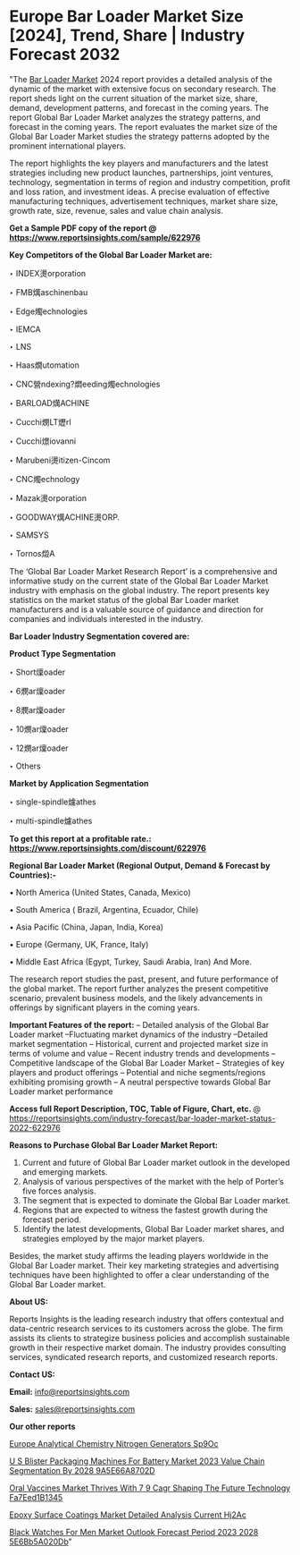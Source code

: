 # Europe Bar Loader Market Size [2024], Trend, Share | Industry Forecast 2032

"The <a href=https://www.reportsinsights.com/sample/622976>Bar Loader Market</a> 2024 report provides a detailed analysis of the dynamic of the market with extensive focus on secondary research. The report sheds light on the current situation of the market size, share, demand, development patterns, and forecast in the coming years. The report Global Bar Loader Market analyzes the strategy patterns, and forecast in the coming years. The report evaluates the market size of the Global Bar Loader Market studies the strategy patterns adopted by the prominent international players.

The report highlights the key players and manufacturers and the latest strategies including new product launches, partnerships, joint ventures, technology, segmentation in terms of region and industry competition, profit and loss ration, and investment ideas. A precise evaluation of effective manufacturing techniques, advertisement techniques, market share size, growth rate, size, revenue, sales and value chain analysis.

<strong>Get a Sample PDF copy of the report @ <a href=https://www.reportsinsights.com/sample/622976 style=color:#0000ff;>https://www.reportsinsights.com/sample/622976</a></strong>

<strong>Key Competitors of the Global Bar Loader Market are:</strong>

‣ INDEX燙orporation

‣ FMB燤aschinenbau

‣ Edge燭echnologies

‣ IEMCA

‣ LNS

‣ Haas燗utomation

‣ CNC營ndexing?燜eeding燭echnologies

‣ BARLOAD燤ACHINE

‣ Cucchi燘LT爏rl

‣ Cucchi燝iovanni

‣ Marubeni燙itizen-Cincom

‣ CNC燭echnology

‣ Mazak燙orporation

‣ GOODWAY燤ACHINE燙ORP.

‣ SAMSYS

‣ Tornos燬A

The ‘Global Bar Loader Market Research Report’ is a comprehensive and informative study on the current state of the Global Bar Loader Market industry with emphasis on the global industry. The report presents key statistics on the market status of the global Bar Loader market manufacturers and is a valuable source of guidance and direction for companies and individuals interested in the industry.

<strong>Bar Loader Industry Segmentation covered are:</strong>

<strong>Product Type Segmentation</strong>

‣    Short燣oader

‣ 6燘ar燣oader

‣ 8燘ar燣oader

‣ 10燘ar燣oader

‣ 12燘ar燣oader

‣ Others

<strong>Market by Application Segmentation</strong>

‣   single-spindle爈athes

‣ multi-spindle爈athes

<strong>To get this report at a profitable rate.: <a href=https://www.reportsinsights.com/discount/622976 style=color:#0000ff;>https://www.reportsinsights.com/discount/622976</a></strong>

<strong>Regional Bar Loader Market (Regional Output, Demand &amp; Forecast by Countries):-</strong>

• North America (United States, Canada, Mexico)

• South America ( Brazil, Argentina, Ecuador, Chile)

• Asia Pacific (China, Japan, India, Korea)

• Europe (Germany, UK, France, Italy)

• Middle East Africa (Egypt, Turkey, Saudi Arabia, Iran) And More.

The research report studies the past, present, and future performance of the global market. The report further analyzes the present competitive scenario, prevalent business models, and the likely advancements in offerings by significant players in the coming years.

<strong>Important Features of the report:</strong>
– Detailed analysis of the Global Bar Loader market
–Fluctuating market dynamics of the industry
–Detailed market segmentation
– Historical, current and projected market size in terms of volume and value
– Recent industry trends and developments
– Competitive landscape of the Global Bar Loader Market
– Strategies of key players and product offerings
– Potential and niche segments/regions exhibiting promising growth
– A neutral perspective towards Global Bar Loader market performance

<strong>Access full Report Description, TOC, Table of Figure, Chart, etc. </strong>@   <a href=https://reportsinsights.com/industry-forecast/bar-loader-market-status-2022-622976 style=color:#0000ff;>https://reportsinsights.com/industry-forecast/bar-loader-market-status-2022-622976</a>

<strong>Reasons to Purchase Global Bar Loader Market Report:</strong>
1. Current and future of Global Bar Loader market outlook in the developed and emerging markets.
2. Analysis of various perspectives of the market with the help of Porter’s five forces analysis.
3. The segment that is expected to dominate the Global Bar Loader market.
4. Regions that are expected to witness the fastest growth during the forecast period.
5. Identify the latest developments, Global Bar Loader market shares, and strategies employed by the major market players.

Besides, the market study affirms the leading players worldwide in the Global Bar Loader market. Their key marketing strategies and advertising techniques have been highlighted to offer a clear understanding of the Global Bar Loader market.

<strong><strong>About US</strong>:</strong>

Reports Insights is the leading research industry that offers contextual and data-centric research services to its customers across the globe. The firm assists its clients to strategize business policies and accomplish sustainable growth in their respective market domain. The industry provides consulting services, syndicated research reports, and customized research reports.

<strong>Contact US:</strong>

<p class=><b>Email:</b> <a href=mailto:info@reportsinsights.com>info@reportsinsights.com</a></p>
<p class=><b>Sales:</b> <a href=mailto:sales@reportsinsights.com>sales@reportsinsights.com</a></p>

<strong>Our other reports</strong>

<a href=https://www.linkedin.com/pulse/europe-analytical-chemistry-nitrogen-generators-sp9oc/>Europe Analytical Chemistry Nitrogen Generators Sp9Oc</a>

<a href=https://medium.com/@g65914336/u-s-blister-packaging-machines-for-battery-market-2023-value-chain-segmentation-by-2028-9a5e66a8702d>U S Blister Packaging Machines For Battery Market 2023 Value Chain Segmentation By 2028 9A5E66A8702D</a>

<a href=https://medium.com/@jaya.reportsinsights/oral-vaccines-market-thrives-with-7-9-cagr-shaping-the-future-technology-fa7eed1b1345>Oral Vaccines Market Thrives With 7 9 Cagr Shaping The Future Technology Fa7Eed1B1345</a>

<a href=https://www.linkedin.com/pulse/epoxy-surface-coatings-market-detailed-analysis-current-hj2ac/>Epoxy Surface Coatings Market Detailed Analysis Current Hj2Ac</a>

<a href=https://medium.com/@achalwankhede15/black-watches-for-men-market-outlook-forecast-period-2023-2028-5e6bb5a020db>Black Watches For Men Market Outlook Forecast Period 2023 2028 5E6Bb5A020Db</a>"
